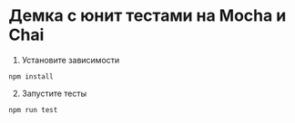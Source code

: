 # Демка с юнит тестами на Mocha и Chai

1. Установите зависимости
```
npm install
```

2. Запустите тесты
```
npm run test
```
